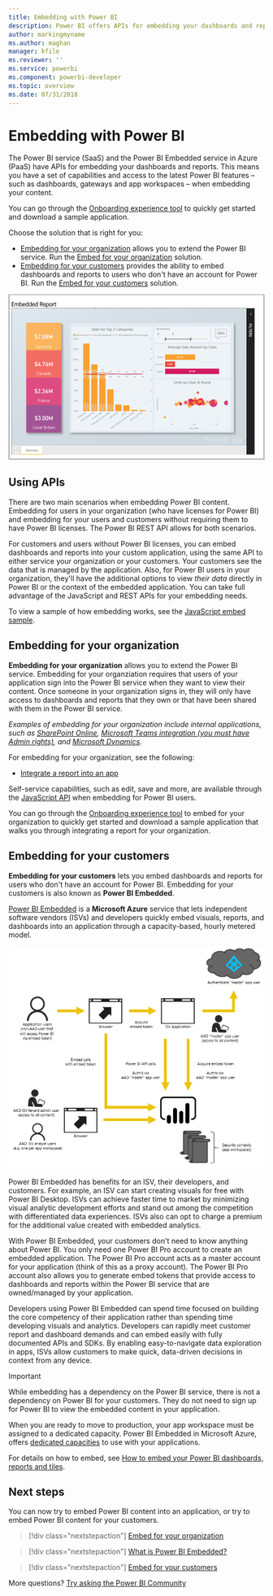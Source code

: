 ```yaml
---
title: Embedding with Power BI
description: Power BI offers APIs for embedding your dashboards and reports into applications.
author: markingmyname
ms.author: maghan
manager: kfile
ms.reviewer: ''
ms.service: powerbi
ms.component: powerbi-developer
ms.topic: overview
ms.date: 07/31/2018
---
```


# Embedding with Power BI

The Power BI service (SaaS) and the Power BI Embedded service in Azure (PaaS) have APIs for embedding your dashboards and reports. This means you have a set of capabilities and access to the latest Power BI features – such as dashboards, gateways and app workspaces – when embedding your content.

You can go through the [Onboarding experience tool](https://aka.ms/embedsetup) to quickly get started and download a sample application.

Choose the solution that is right for you:

* [Embedding for your organization](embedding.md#embedding-for-your-organization) allows you to extend the Power BI service. Run the [Embed for your organization](https://aka.ms/embedsetup/UserOwnsData) solution.
* [Embedding for your customers](embedding.md#embedding-for-your-customers) provides the ability to embed dashboards and reports to users who don't have an account for Power BI. Run the [Embed for your customers](https://aka.ms/embedsetup/AppOwnsData) solution.

![PBIE sample](media/what-can-you-do/what-can-you-do-02.png)

## Using APIs

There are two main scenarios when embedding Power BI content.  Embedding for users in your organization (who have licenses for Power BI) and embedding for your users and customers without requiring them to have Power BI licenses. The Power BI REST API allows for both scenarios.

For customers and users without Power BI licenses, you can embed dashboards and reports into your custom application, using the same API to either service your organization or your customers. Your customers see the data that is managed by the application. Also, for Power BI users in your organization, they'll have the additional options to view *their data* directly in Power BI or the context of the embedded application. You can take full advantage of the JavaScript and REST APIs for your embedding needs.

To view a sample of how embedding works, see the [JavaScript embed sample](https://microsoft.github.io/PowerBI-JavaScript/demo/).

## Embedding for your organization

**Embedding for your organization** allows you to extend the Power BI service. Embedding for your organziation requires that users of your application sign into the Power BI service when they want to view their content. Once someone in your organization signs in, they will only have access to dashboards and reports that they own or that have been shared with them in the Power BI service.

*Examples of embedding for your organization include internal applications, such as [SharePoint Online](https://powerbi.microsoft.com/blog/integrate-power-bi-reports-in-sharepoint-online/), [Microsoft Teams integration (you must have Admin rights)](https://powerbi.microsoft.com/blog/power-bi-teams-up-with-microsoft-teams/), and [Microsoft Dynamics](https://docs.microsoft.com/dynamics365/customer-engagement/basics/add-edit-power-bi-visualizations-dashboard).*

For embedding for your organization, see the following:

* [Integrate a report into an app](embed-sample-for-your-organization.md)

Self-service capabilities, such as edit, save and more, are available through the [JavaScript API](https://github.com/Microsoft/PowerBI-JavaScript) when embedding for Power BI users.

You can go through the [Onboarding experience tool](https://aka.ms/embedsetup/UserOwnsData) to embed for your organization to quickly get started and download a sample application that walks you through integrating a report for your organization.

## Embedding for your customers

**Embedding for your customers** lets you embed dashboards and reports for users who don't have an account for Power BI. Embedding for your customers is also known as **Power BI Embedded**.

[Power BI Embedded](azure-pbie-what-is-power-bi-embedded.md) is a **Microsoft Azure** service that lets independent software vendors (ISVs) and developers quickly embed visuals, reports, and dashboards into an application through a capacity-based, hourly metered model.

![Embedding flow for embedding for your customers](media/embedding/powerbi-embed-flow.png)

Power BI Embedded has benefits for an ISV, their developers, and customers. For example, an ISV can start creating visuals for free with Power BI Desktop. ISVs can achieve faster time to market by minimizing visual analytic development efforts and stand out among the competition with differentiated data experiences. ISVs also can opt to charge a premium for the additional value created with embedded analytics.

With Power BI Embedded, your customers don't need to know anything about Power BI. You only need one Power BI Pro account to create an embedded application. The Power BI Pro account acts as a master account for your application (think of this as a proxy account). The Power BI Pro account also allows you to generate embed tokens that provide access to dashboards and reports within the Power BI service that are owned/managed by your application.

Developers using Power BI Embedded can spend time focused on building the core competency of their application rather than spending time developing visuals and analytics. Developers can rapidly meet customer report and dashboard demands and can embed easily with fully documented APIs and SDKs. By enabling easy-to-navigate data exploration in apps, ISVs allow customers to make quick, data-driven decisions in context from any device.

> [!IMPORTANT]
> While embedding has a dependency on the Power BI service, there is not a dependency on Power BI for your customers. They do not need to sign up for Power BI to view the embedded content in your application.

When you are ready to move to production, your app workspace must be assigned to a dedicated capacity. Power BI Embedded in Microsoft Azure, offers [dedicated capacities](azure-pbie-create-capacity.md) to use with your applications.

For details on how to embed, see [How to embed your Power BI dashboards, reports and tiles](embed-sample-for-customers.md).

## Next steps

You can now try to embed Power BI content into an application, or try to embed Power BI content for your customers.

> [!div class="nextstepaction"]
> [Embed for your organization](embed-sample-for-your-organization.md)

> [!div class="nextstepaction"]
> [What is Power BI Embedded?](azure-pbie-what-is-power-bi-embedded.md)

> [!div class="nextstepaction"]
>[Embed for your customers](embed-sample-for-customers.md)

More questions? [Try asking the Power BI Community](http://community.powerbi.com/)